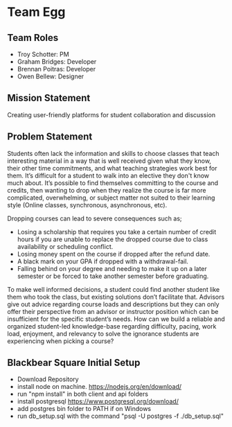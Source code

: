 # Team Egg

## Team Roles

- Troy Schotter: PM
- Graham Bridges: Developer
- Brennan Poitras: Developer
- Owen Bellew: Designer

## Mission Statement

Creating user-friendly platforms for student collaboration and discussion


## Problem Statement
Students often lack the information and skills to choose classes that teach interesting material in a way that is well received given what they know, their other time commitments, and what teaching strategies work best for them. It’s difficult for a student to walk into an elective they don't know much about. It’s possible to find themselves committing to the course and credits, then wanting to drop when they realize the course is far more complicated, overwhelming, or subject matter not suited to their learning style (Online classes, synchronous, asynchronous, etc). 

Dropping courses can lead to severe consequences such as;

- Losing a scholarship that requires you take a certain number of credit hours if you are unable to replace the dropped course due to class availability or scheduling conflict.
- Losing money spent on the course if dropped after the refund date.
- A black mark on your GPA if dropped with a withdrawal-fail.
- Falling behind on your degree and needing to make it up on a later semester or be forced to take another semester before graduating.

To make well informed decisions, a student could find another student like them who took the class, but existing solutions don’t facilitate that. Advisors give out advice regarding course loads and descriptions but they can only offer their perspective from an advisor or instructor position which can be insufficient for the specific student’s needs. How can we build a reliable and organized student-led knowledge-base regarding difficulty, pacing, work load, enjoyment, and relevancy to solve the ignorance students are experiencing when picking a course?

## Blackbear Square Initial Setup
 - Download Repository
 - install node on machine. https://nodejs.org/en/download/
 - run "npm install" in both client and api folders
 - install postgresql https://www.postgresql.org/download/
 - add postgres bin folder to PATH if on Windows
 - run db_setup.sql with the command "psql -U postgres -f ./db_setup.sql"
